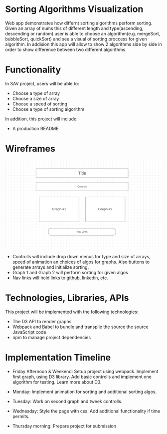 # Sorting Algorithms Visualization

Web app demonstrates how differnt sorting algorithms perform sorting.
Given an array of nums this of different length and type(ascending, descending or
random) user is able to choose an algorithm(e.g. mergeSort, bubbleSort, quickSort)
and see a visual of sorting proccess for given algorithm.
In addision this app will allow to show 2 algorithms side by side in order to show difference between two different algorithms.

# Functionality

In SAV project, users will be able to:
* Choose a type of array
* Choose a size of array
* Choose a speed of sorting
* Choose a type of sorting algorithm

In addition, this project will include:

* A production README


# Wireframes

<img src="assets/wireframe.png">

* Controlls will include drop down menus for type and size of arrays, speed of animation an choices of algos for graphs. Also buttons to generate arrays and initialize sorting.
* Graph 1 and Graph 2 will perform sorting for given algos
* Nav links will hold links to github, linkedin, etc.


# Technologies, Libraries, APIs

This project will be implemented with the following technologies:
* The D3 API to render graphs
* Webpack and Babel to bundle and transpile the source the source JavaScript code
* npm to manage project dependencies

# Implementation Timeline

* Friday Afternoon & Weekend: Setup project using webpack. Implement first graph, using D3 library. Add basic controlls and implement one algorithm for testing. Learn more about D3.

* Monday: Implement animation for sorting and additional sorting algos. 

* Tuesday: Work on second graph and tweek controlls.

* Wednesday: Style the page with css. Add additional functionality if time permits.

* Thursday morning: Prepare project for submission


